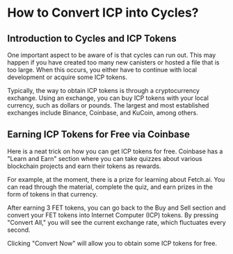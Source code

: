 # How to Convert ICP into Cycles?

## Introduction to Cycles and ICP Tokens

One important aspect to be aware of is that cycles can run out. This may happen if you have created too many new canisters or hosted a file that is too large. When this occurs, you either have to continue with local development or acquire some ICP tokens.

Typically, the way to obtain ICP tokens is through a cryptocurrency exchange. Using an exchange, you can buy ICP tokens with your local currency, such as dollars or pounds. The largest and most established exchanges include Binance, Coinbase, and KuCoin, among others.

## Earning ICP Tokens for Free via Coinbase

Here is a neat trick on how you can get ICP tokens for free. Coinbase has a "Learn and Earn" section where you can take quizzes about various blockchain projects and earn their tokens as rewards.

For example, at the moment, there is a prize for learning about Fetch.ai. You can read through the material, complete the quiz, and earn prizes in the form of tokens in that currency.

After earning 3 FET tokens, you can go back to the Buy and Sell section and convert your FET tokens into Internet Computer (ICP) tokens. By pressing "Convert All," you will see the current exchange rate, which fluctuates every second.

Clicking "Convert Now" will allow you to obtain some ICP tokens for free.
